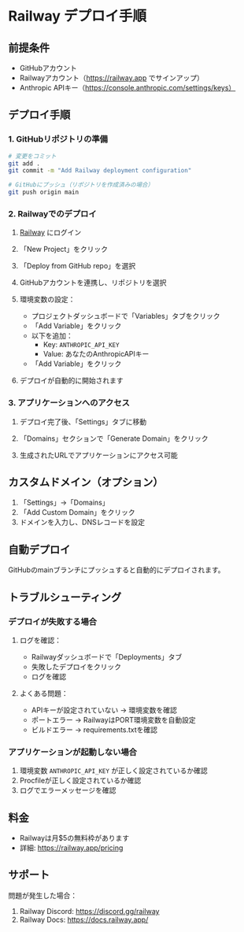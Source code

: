 # Railway デプロイ手順

## 前提条件
- GitHubアカウント
- Railwayアカウント（https://railway.app でサインアップ）
- Anthropic APIキー（https://console.anthropic.com/settings/keys）

## デプロイ手順

### 1. GitHubリポジトリの準備

```bash
# 変更をコミット
git add .
git commit -m "Add Railway deployment configuration"

# GitHubにプッシュ（リポジトリを作成済みの場合）
git push origin main
```

### 2. Railwayでのデプロイ

1. [Railway](https://railway.app) にログイン

2. 「New Project」をクリック

3. 「Deploy from GitHub repo」を選択

4. GitHubアカウントを連携し、リポジトリを選択

5. 環境変数の設定：
   - プロジェクトダッシュボードで「Variables」タブをクリック
   - 「Add Variable」をクリック
   - 以下を追加：
     - Key: `ANTHROPIC_API_KEY`
     - Value: あなたのAnthropicAPIキー
   - 「Add Variable」をクリック

6. デプロイが自動的に開始されます

### 3. アプリケーションへのアクセス

1. デプロイ完了後、「Settings」タブに移動

2. 「Domains」セクションで「Generate Domain」をクリック

3. 生成されたURLでアプリケーションにアクセス可能

## カスタムドメイン（オプション）

1. 「Settings」→「Domains」
2. 「Add Custom Domain」をクリック
3. ドメインを入力し、DNSレコードを設定

## 自動デプロイ

GitHubのmainブランチにプッシュすると自動的にデプロイされます。

## トラブルシューティング

### デプロイが失敗する場合

1. ログを確認：
   - Railwayダッシュボードで「Deployments」タブ
   - 失敗したデプロイをクリック
   - ログを確認

2. よくある問題：
   - APIキーが設定されていない → 環境変数を確認
   - ポートエラー → RailwayはPORT環境変数を自動設定
   - ビルドエラー → requirements.txtを確認

### アプリケーションが起動しない場合

1. 環境変数 `ANTHROPIC_API_KEY` が正しく設定されているか確認
2. Procfileが正しく設定されているか確認
3. ログでエラーメッセージを確認

## 料金

- Railwayは月$5の無料枠があります
- 詳細: https://railway.app/pricing

## サポート

問題が発生した場合：
1. Railway Discord: https://discord.gg/railway
2. Railway Docs: https://docs.railway.app/